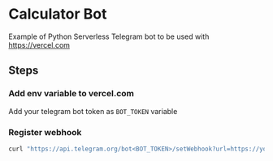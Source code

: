 # Calculator Bot

Example of Python Serverless Telegram bot to be used with <https://vercel.com>

## Steps

### Add env variable to vercel.com

Add your telegram bot token as `BOT_TOKEN` variable

### Register webhook

``` bash
curl "https://api.telegram.org/bot<BOT_TOKEN>/setWebhook?url=https://your-project-name.vercel.app/api/webhook"
```
